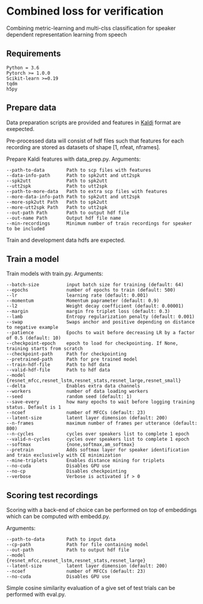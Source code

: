 # Combined loss for verification

Combining metric-learning and multi-clss classification for speaker dependent representation learning from speech

## Requirements

```
Python = 3.6
Pytorch >= 1.0.0
Scikit-learn >=0.19
tqdm
h5py
```

## Prepare data

Data preparation scripts are provided and features in [Kaldi](https://kaldi-asr.org/) format are exepected.

Pre-processed data will consist of hdf files such that features for each recording are stored as datasets of shape [1, nfeat, nframes].

Prepare Kaldi features with data_prep.py. Arguments:

```
--path-to-data        Path to scp files with features
--data-info-path      Path to spk2utt and utt2spk
--spk2utt             Path to spk2utt
--utt2spk             Path to utt2spk
--path-to-more-data   Path to extra scp files with features
--more-data-info-path Path to spk2utt and utt2spk
--more-spk2utt Path   Path to spk2utt
--more-utt2spk Path   Path to utt2spk
--out-path Path       Path to output hdf file
--out-name Path       Output hdf file name
--min-recordings      Minimum number of train recordings for speaker to be included
```

Train and development data hdfs are expected.

## Train a model

Train models with train.py. Arguments:

```
--batch-size          input batch size for training (default: 64)
--epochs              number of epochs to train (default: 500)
--lr                  learning rate (default: 0.001)
--momentum            Momentum paprameter (default: 0.9)
--l2                  Weight decay coefficient (default: 0.00001)
--margin              margin fro triplet loss (default: 0.3)
--lamb                Entropy regularization penalty (default: 0.001)
--swap                Swaps anchor and positive depending on distance to negative example
--patience            Epochs to wait before decreasing LR by a factor of 0.5 (default: 10)
--checkpoint-epoch    epoch to load for checkpointing. If None, training starts from scratch
--checkpoint-path     Path for checkpointing
--pretrained-path     Path for pre trained model
--train-hdf-file      Path to hdf data
--valid-hdf-file      Path to hdf data
--model               {resnet_mfcc,resnet_lstm,resnet_stats,resnet_large,resnet_small}
--delta               Enables extra data channels
--workers             number of data loading workers
--seed                random seed (default: 1)
--save-every          how many epochs to wait before logging training status. Default is 1
--ncoef               number of MFCCs (default: 23)
--latent-size         latent layer dimension (default: 200)
--n-frames            maximum number of frames per utterance (default: 800)
--n-cycles            cycles over speakers list to complete 1 epoch
--valid-n-cycles      cycles over speakers list to complete 1 epoch
--softmax             {none,softmax,am_softmax}
--pretrain            Adds softmax layer for speaker identification and train exclusively with CE minimization
--mine-triplets       Enables distance mining for triplets
--no-cuda             Disables GPU use
--no-cp               Disables checkpointing
--verbose             Verbose is activated if > 0
```

## Scoring test recordings

Scoring with a back-end of choice can be performed on top of embeddings which can be computed with embedd.py.

Arguments:

```
--path-to-data        Path to input data
--cp-path             Path for file containing model
--out-path            Path to output hdf file
--model               {resnet_mfcc,resnet_lstm,resnet_stats,resnet_large}
--latent-size         latent layer dimension (default: 200)
--ncoef               number of MFCCs (default: 23)
--no-cuda             Disables GPU use
```

Simple cosine similarity evaluation of a give set of test trials can be performed with eval.py.
